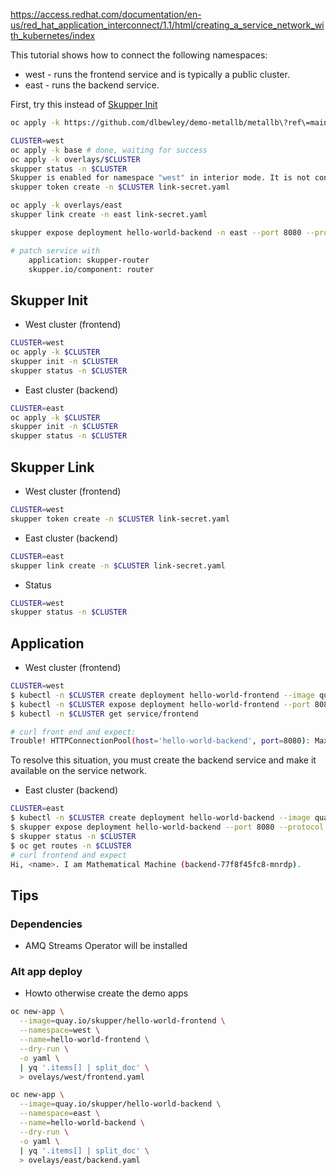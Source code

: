 <https://access.redhat.com/documentation/en-us/red_hat_application_interconnect/1.1/html/creating_a_service_network_with_kubernetes/index>

This tutorial shows how to connect the following namespaces:

* west - runs the frontend service and is typically a public cluster.
* east - runs the backend service.

First, try this instead of [Skupper Init](#skupper-init)

```bash
oc apply -k https://github.com/dlbewley/demo-metallb/metallb\?ref\=main

CLUSTER=west
oc apply -k base # done, waiting for success
oc apply -k overlays/$CLUSTER
skupper status -n $CLUSTER
Skupper is enabled for namespace "west" in interior mode. It is not connected to any other sites. It has no exposed services.
skupper token create -n $CLUSTER link-secret.yaml

oc apply -k overlays/east
skupper link create -n east link-secret.yaml

skupper expose deployment hello-world-backend -n east --port 8080 --protocol tcp

# patch service with
    application: skupper-router
    skupper.io/component: router
```

## Skupper Init

* West cluster (frontend)

```bash
CLUSTER=west
oc apply -k $CLUSTER
skupper init -n $CLUSTER
skupper status -n $CLUSTER
```

* East cluster (backend)
```bash
CLUSTER=east
oc apply -k $CLUSTER
skupper init -n $CLUSTER
skupper status -n $CLUSTER
```

## Skupper Link

* West cluster (frontend)

```bash
CLUSTER=west
skupper token create -n $CLUSTER link-secret.yaml
```

* East cluster (backend)

```bash
CLUSTER=east
skupper link create -n $CLUSTER link-secret.yaml
```

* Status

```bash
CLUSTER=west
skupper status -n $CLUSTER
```

## Application

* West cluster (frontend)

```bash
CLUSTER=west
$ kubectl -n $CLUSTER create deployment hello-world-frontend --image quay.io/skupper/hello-world-frontend
$ kubectl -n $CLUSTER expose deployment hello-world-frontend --port 8080 --type LoadBalancer
$ kubectl -n $CLUSTER get service/frontend

# curl front end and expect:
Trouble! HTTPConnectionPool(host='hello-world-backend', port=8080): Max retries exceeded with url: /api/hello (Caused by NewConnectionError('<urllib3.connection.HTTPConnection object at 0x7fbfcdf0d1d0>: Failed to establish a new connection: [Errno -2] Name or service not known'))
```

To resolve this situation, you must create the backend service and make it available on the service network.

* East cluster (backend)

```bash
CLUSTER=east
$ kubectl -n $CLUSTER create deployment hello-world-backend --image quay.io/skupper/hello-world-backend
$ skupper expose deployment hello-world-backend --port 8080 --protocol tcp -n $CLUSTER
$ skupper status -n $CLUSTER
$ oc get routes -n $CLUSTER
# curl frontend and expect
Hi, <name>. I am Mathematical Machine (backend-77f8f45fc8-mnrdp).
```

## Tips

### Dependencies

* AMQ Streams Operator will be installed

### Alt app deploy

* Howto otherwise create the demo apps

```bash
oc new-app \
  --image=quay.io/skupper/hello-world-frontend \
  --namespace=west \
  --name=hello-world-frontend \
  --dry-run \
  -o yaml \
  | yq '.items[] | split_doc' \
  > ovelays/west/frontend.yaml

oc new-app \
  --image=quay.io/skupper/hello-world-backend \
  --namespace=east \
  --name=hello-world-backend \
  --dry-run \
  -o yaml \
  | yq '.items[] | split_doc' \
  > ovelays/east/backend.yaml
```
